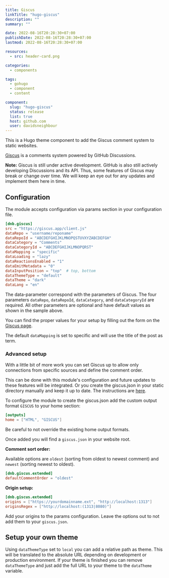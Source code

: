 ```yaml
---
title: Giscus
linkTitle: "hugo-giscus"
description: ""
summary: ""

date: 2022-08-16T20:28:30+07:00
publishDate: 2022-08-16T20:28:30+07:00
lastmod: 2022-08-16T20:28:30+07:00

resources:
  - src: header-card.png

categories:
  - components

tags:
  - gohugo
  - component
  - content

component:
  slug: "hugo-giscus"
  status: release
  list: true
  host: github.com
  user: davidsneighbour
---
```


This is a Hugo theme component to add the Giscus comment system to static websites.

[Giscus](https://giscus.app/) is a comments system powered by GitHub Discussions.

**Note:** Giscus is still under active development. GitHub is also still actively developing Discussions and its API. Thus, some features of Giscus may break or change over time. We will keep an eye out for any updates and implement them here in time.

## Configuration

The module accepts configuration via params section in your configuration file.

```toml
[dnb.giscus]
src = "https://giscus.app/client.js"
dataRepo = "username/reponame"
dataRepoId = "ABCDEFGHIJKLMNOPQSTUVXYZABCDEFGH"
dataCategory = "Comments"
dataCategoryId = "ABCDEFGHIJKLMNOPQRST"
dataMapping = "specific"
dataLoading = "lazy"
dataReactionsEnabled = "1"
dataEmitMetadata = "0"
dataInputPosition = "top"  # top, bottom
dataThemeType = "default"
dataTheme = "dark"
dataLang = "en"
```

The data-parameter correspond with the parameters of Giscus. The four parameters `dataRepo`, `dataRepoId`, `dataCategory`, and `dataCategoryId` are required. All other parameters are optional and have default values as shown in the sample above.

You can find the proper values for your setup by filling out the form on the [Giscus page](https://giscus.app/).

The default `dataMapping` is set to specific and will use the title of the post as term.

### Advanced setup

With a little bit of more work you can set Giscus up to allow only connections from specific sources and define the comment order.

This can be done with this module's configuration and future updates to these features will be integrated. Or you create the giscus.json in your static directory manually and keep it up to date. The instructions are [here](https://github.com/giscus/giscus/blob/main/ADVANCED-USAGE.md#giscusjson).

To configure the module to create the giscus.json add the custom output format `GISCUS` to your home section:

```toml
[outputs]  
home = ["HTML", "GISCUS"]
```

Be careful to not override the existing home output formats.

Once added you will find a `giscus.json` in your website root.

**Comment sort order:**

Available options are `oldest` (sorting from oldest to newest comment) and `newest` (sorting newest to oldest).

```toml
[dnb.giscus.extended]
defaultCommentOrder = "oldest"
```

**Origin setup:**

```toml
[dnb.giscus.extended]
origins = ["https://yourdomainname.ext", "http://localhost:1313"]
originsRegex = ["http://localhost:(1313|8080)"]
```

Add your origins to the params configuration. Leave the options out to not add them to your `giscus.json`.

## Setup your own theme

Using `dataThemeType` set to `local` you can add a relative path as theme. This will be translated to the absolute URL depending on development or production environment. If your theme is finished you can remove `dataThemeType` and just add the full URL to your theme to the `dataTheme` variable.
